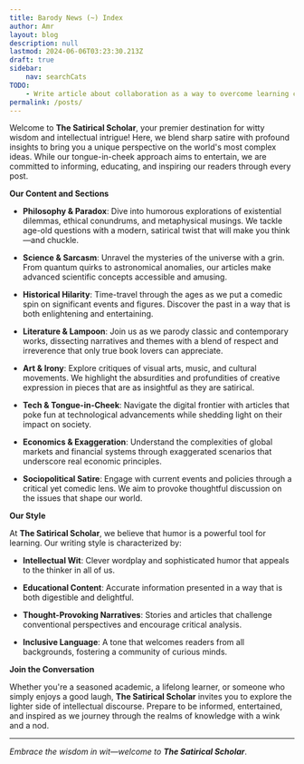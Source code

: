 ```yaml
---
title: Barody News (~) Index
author: Amr
layout: blog
description: null
lastmod: 2024-06-06T03:23:30.213Z
draft: true
sidebar:
    nav: searchCats
TODO:
    - Write article about collaboration as a way to overcome learning challenges. We need to leverage the community for help and evolve our systems to cater to everyone's needs.
permalink: /posts/
---
```


Welcome to **The Satirical Scholar**, your premier destination for witty wisdom and intellectual intrigue! Here, we blend sharp satire with profound insights to bring you a unique perspective on the world's most complex ideas. While our tongue-in-cheek approach aims to entertain, we are committed to informing, educating, and inspiring our readers through every post.

**Our Content and Sections**

- **Philosophy & Paradox**: Dive into humorous explorations of existential dilemmas, ethical conundrums, and metaphysical musings. We tackle age-old questions with a modern, satirical twist that will make you think—and chuckle.

- **Science & Sarcasm**: Unravel the mysteries of the universe with a grin. From quantum quirks to astronomical anomalies, our articles make advanced scientific concepts accessible and amusing.

- **Historical Hilarity**: Time-travel through the ages as we put a comedic spin on significant events and figures. Discover the past in a way that is both enlightening and entertaining.

- **Literature & Lampoon**: Join us as we parody classic and contemporary works, dissecting narratives and themes with a blend of respect and irreverence that only true book lovers can appreciate.

- **Art & Irony**: Explore critiques of visual arts, music, and cultural movements. We highlight the absurdities and profundities of creative expression in pieces that are as insightful as they are satirical.

- **Tech & Tongue-in-Cheek**: Navigate the digital frontier with articles that poke fun at technological advancements while shedding light on their impact on society.

- **Economics & Exaggeration**: Understand the complexities of global markets and financial systems through exaggerated scenarios that underscore real economic principles.

- **Sociopolitical Satire**: Engage with current events and policies through a critical yet comedic lens. We aim to provoke thoughtful discussion on the issues that shape our world.

**Our Style**

At **The Satirical Scholar**, we believe that humor is a powerful tool for learning. Our writing style is characterized by:

- **Intellectual Wit**: Clever wordplay and sophisticated humor that appeals to the thinker in all of us.
  
- **Educational Content**: Accurate information presented in a way that is both digestible and delightful.
  
- **Thought-Provoking Narratives**: Stories and articles that challenge conventional perspectives and encourage critical analysis.
  
- **Inclusive Language**: A tone that welcomes readers from all backgrounds, fostering a community of curious minds.

**Join the Conversation**

Whether you're a seasoned academic, a lifelong learner, or someone who simply enjoys a good laugh, **The Satirical Scholar** invites you to explore the lighter side of intellectual discourse. Prepare to be informed, entertained, and inspired as we journey through the realms of knowledge with a wink and a nod.

---

*Embrace the wisdom in wit—welcome to **The Satirical Scholar***.